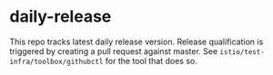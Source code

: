 # daily-release

This repo tracks latest daily release version. Release qualification is triggered by creating a pull request against master. See `istio/test-infra/toolbox/githubctl` for the tool that does so. 
